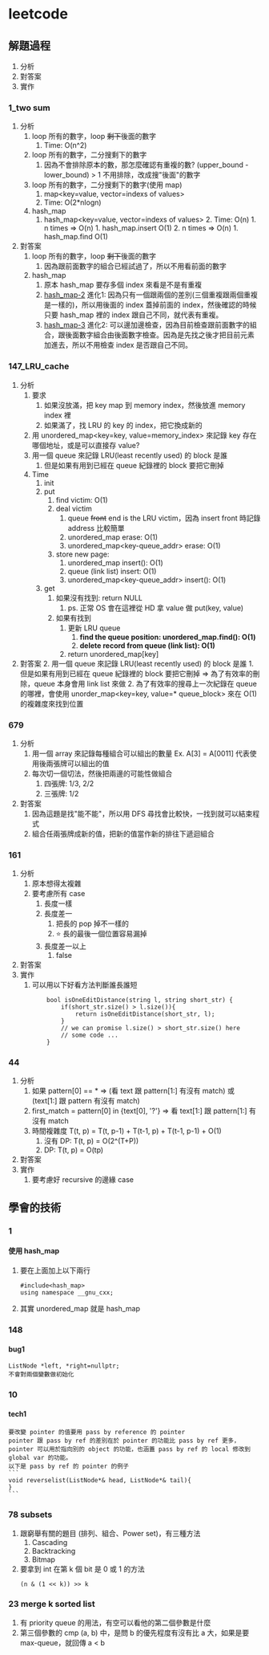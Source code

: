 # leetcode
## 解題過程
1. 分析
2. 對答案
3. 實作
### 1_two sum
1. 分析
    1. loop 所有的數字，loop ~~剩下~~後面的數字
        1. Time: O(n^2)
    2. loop 所有的數字，二分搜剩下的數字
        1. 因為不會排除原本的數，那怎麼確認有重複的數? (upper_bound - lower_bound) > 1
            不用排除，改成搜"後面"的數字
    3. loop 所有的數字，二分搜剩下的數字(使用 map)
        1. map<key=value, vector<int>=indexs of values>
        2. Time: O(2*nlogn)
    3. hash_map
        1. hash_map<key=value, vector<int>=indexs of values>
            2. Time: O(n)
                1. n times => O(n)
                    1. hash_map.insert O(1)
                2. n times => O(n)
                    1. hash_map.find O(1)
2. 對答案
    1. loop 所有的數字，loop ~~剩下~~後面的數字
        1. 因為跟前面數字的組合已經試過了，所以不用看前面的數字
    2. hash_map
        1. 原本 hash_map 要存多個 index 來看是不是有重複
        2. [hash_map-2]() 進化1: 因為只有一個跟兩個的差別(三個重複跟兩個重複是一樣的)，所以用後面的 index 蓋掉前面的 index，然後確認的時候只要 hash_map 裡的 index 跟自己不同，就代表有重複。
        3. [hash_map-3]() 進化2: 可以邊加邊檢查，因為目前檢查跟前面數字的組合，跟後面數字組合由後面數字檢查。因為是先找之後才把目前元素加進去，所以不用檢查 index 是否跟自己不同。
### 147_LRU_cache
1. 分析
    1. 要求
        1. 如果沒放滿，把 key map 到 memory index，然後放進 memory index 裡
        2. 如果滿了，找 LRU 的 key 的 index，把它換成新的 
    1. 用 unordered_map<key=key, value=memory_index> 來記錄 key 存在哪個地址，或是可以直接存 value?
    2. 用一個 queue 來記錄 LRU(least recently used) 的 block 是誰
        1. 但是如果有用到已經在 queue 紀錄裡的 block 要把它刪掉
    3. Time
        1. init
        2. put
            1. find victim: O(1)
            2. deal victim
                1. queue ~~front~~ end is the LRU victim，因為 insert front 時記錄 address 比較簡單
                2. unordered_map<key-value> erase: O(1)
                3. unordered_map<key-queue_addr> erase: O(1)
            3. store new page: 
                1. unordered_map<key-value> insert(): O(1)
                2. queue (link list) insert: O(1)
                3. unordered_map<key-queue_addr> insert(): O(1)
        3. get
            1. 如果沒有找到: return NULL
                1. ps. 正常 OS 會在這裡從 HD 拿 value 做 put(key, value)
            2. 如果有找到
                1. 更新 LRU queue
                    1. **find the queue position: unordered_map.find(): O(1)**
                    2. **delete record from queue (link list): O(1)**
                2. return  unordered_map[key]
2. 對答案
    2. 用一個 queue 來記錄 LRU(least recently used) 的 block 是誰
        1. 但是如果有用到已經在 queue 紀錄裡的 block 要把它刪掉 => 為了有效率的刪除，queue 本身會用 link list 來做
        2. 為了有效率的搜尋上一次紀錄在 queue 的哪裡，會使用 unorder_map<key=key, value=* queue_block> 來在 O(1) 的複雜度來找到位置
### 679
1. 分析
    1. 用一個 array 來記錄每種組合可以組出的數量 Ex. A[3] = A[0011] 代表使用後兩張牌可以組出的值
    2. 每次切一個切法，然後把兩邊的可能性做組合
        1. 四張牌: 1/3, 2/2
        2. 三張牌: 1/2
2. 對答案
    1. 因為這題是找"能不能"，所以用 DFS 尋找會比較快，一找到就可以結束程式
    2. 組合任兩張牌成新的值，把新的值當作新的排往下遞迴組合
### 161
1. 分析
    1. 原本想得太複雜
    2. 要考慮所有 case
        1. 長度一樣
        2. 長度差一
            1. 把長的 pop 掉不一樣的
            2. :star: 長的最後一個位置容易漏掉
        3. 長度差一以上
            1. false
2. 對答案
3. 實作
    1. 可以用以下好看方法判斷誰長誰短
        ```c++=0
            bool isOneEditDistance(string l, string short_str) {
                if(short_str.size() > l.size()){
                    return isOneEditDistance(short_str, l);
                }
                // we can promise l.size() > short_str.size() here
                // some code ...
            }
        ```
### 44
1. 分析
    1. 如果 pattern[0] == * => (看 text 跟 pattern[1:] 有沒有 match) 或 (text[1:] 跟 pattern 有沒有 match)
    2. first_match = pattern[0] in {text[0], '?'} => 看 text[1:] 跟 pattern[1:] 有沒有 match
    3. 時間複雜度 T(t, p) = T(t, p-1) + T(t-1, p) + T(t-1, p-1) + O(1)
        1. 沒有 DP: T(t, p) = O(2^(T+P))
        2. DP: T(t, p) = O(tp)
2. 對答案
3. 實作
    1. 要考慮好 recursive 的邊緣 case
## 學會的技術
### 1
#### 使用 hash_map
1. 要在上面加上以下兩行
    ```0=c
    #include<hash_map>
    using namespace __gnu_cxx;
    ```
2. 其實 unordered_map 就是 hash_map
### 148
#### bug1 
    ListNode *left, *right=nullptr;
    不會對兩個變數做初始化
### 10
#### tech1
    要改變 pointer 的值要用 pass by reference 的 pointer
    pointer 跟 pass by ref 的差別在於 pointer 的功能比 pass by ref 更多，pointer 可以用於指向別的 object 的功能，也涵蓋 pass by ref 的 local 修改到 global var 的功能。
    以下是 pass by ref 的 pointer 的例子
    ```
    void reverselist(ListNode*& head, ListNode*& tail){
    }
    ```
### 78 subsets
1. 跟窮舉有關的題目 (排列、組合、Power set)，有三種方法
    1. Cascading
    2. Backtracking
    3. Bitmap
2. 要拿到 int 在第 k 個 bit 是 0 或 1 的方法
    ```
    (n & (1 << k)) >> k
    ```
### 23 merge k sorted list
1. 有 priority queue 的用法，有空可以看他的第二個參數是什麼
2. 第三個參數的 cmp (a, b) 中，是問 b 的優先程度有沒有比 a 大，如果是要 max-queue，就回傳 a < b